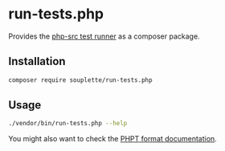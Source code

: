 # run-tests.php

Provides the [php-src test runner](https://github.com/php/php-src/blob/master/run-tests.php) as a composer package.

## Installation

```sh
composer require souplette/run-tests.php
```

## Usage

```sh
./vendor/bin/run-tests.php --help
```

You might also want to check the [PHPT format documentation](https://qa.php.net/phpt_details.php).

